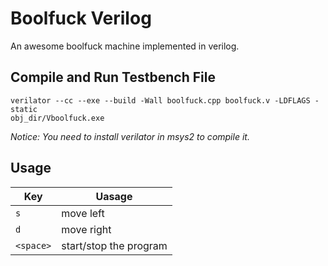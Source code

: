 # Boolfuck Verilog

An awesome boolfuck machine implemented in verilog.

## Compile and Run Testbench File

```
verilator --cc --exe --build -Wall boolfuck.cpp boolfuck.v -LDFLAGS -static
obj_dir/Vboolfuck.exe
```

*Notice: You need to install verilator in msys2 to compile it.*

## Usage

| Key | Uasage |
| --- | --- |
| `s` | move left |
| `d` | move right |
| `<space>` | start/stop the program |
